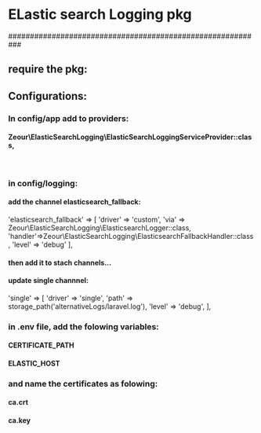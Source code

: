 <h1>ELastic search Logging pkg</h1>
###########################################################

<h2>require the pkg: </h2>

<h2>Configurations: </h2>

<h3>In config/app add to providers:</h3>
<h4>Zeour\ElasticSearchLogging\ElasticSearchLoggingServiceProvider::class,</h4>
<br>
<h3>in config/logging: </h3>
<h4>add the channel elasticsearch_fallback: </h4>
    'elasticsearch_fallback' => [
        'driver' => 'custom',
        'via' => Zeour\ElasticSearchLogging\ElasticsearchLogger::class,
        'handler'=>Zeour\ElasticSearchLogging\ElasticsearchFallbackHandler::class,
        'level' => 'debug'
    ],
<h4>then add it to stach channels...</h4>
<h4>update single channnel: </h4>
        'single' => [
            'driver' => 'single',
            'path' => storage_path('alternativeLogs/laravel.log'),
            'level' => 'debug',
        ],
<br>
<h3> in .env file, add the folowing variables: </h3>
<h4>CERTIFICATE_PATH</h4>
<h4>ELASTIC_HOST</h4>
<h3>and name the certificates as folowing:</h3>
<h4>ca.crt</h4>
<h4>ca.key</h4>


